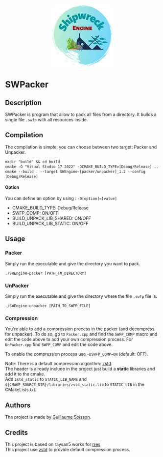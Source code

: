 <p align="center">
    <img src=".github/resources/images/logo.png"
        style="height: 200px">
</p>

# SWPacker
## Description
SWPacker is program that allow to pack all files from a directory. 
It builds a single file `.swfp` with all resources inside.

## Compilation
The compilation is simple, you can choose between two target: Packer and Unpacker.
```shell
mkdir "build" && cd build
cmake -G "Visual Studio 17 2022" -DCMAKE_BUILD_TYPE=[Debug/Release] ..
cmake --build . --target SWEngine-[packer/unpacker]_1.2 --config [Debug/Release]
```
#### Option
You can define an option by using : `-D[option]=[value]`
- CMAKE_BUILD_TYPE: Debug/Release
- SWFP_COMP: ON/OFF
- BUILD_UNPACK_LIB_SHARED: ON/OFF
- BUILD_UNPACK_LIB_STATIC: ON/OFF

## Usage
### Packer
Simply run the executable and give the directory you want to pack.
```shell
./SWEngine-packer [PATH_TO_DIRECTORY]
```

### UnPacker
Simply run the executable and give the directory where the file `.swfp` file is.
```shell
./SWEngine-unpacker [PATH_TO_SWFP_FILE]
```

### Compression
You're able to add a compression process in the packer (and decompress for unpacker).
To do so, go to `Packer.cpp` and find the `SWFP_COMP` macro and edit the code above to add
your own compression process. For `UnPacker.cpp` find `SWFP_COMP` and edit the code above.

To enable the compression process use `-DSWFP_COMP=ON` (default: OFF).

Note: There is a default compression algorithm: [zstd](https://github.com/facebook/zstd). \
The header is already include in the project just build a __static__ libraries and add it to the cmake. \
Add `zstd_static` to `STATIC_LIB_NAME` and `${CMAKE_SOURCE_DIR}/libraries/zstd_static.lib` to `STATIC_LIB` in the CMakeLists.txt.

## Authors
The project is made by [Guillaume Soisson](https://github.com/Alvarwow69).

## Credits
This project is based on raysan5 works for [rres](https://github.com/raysan5/rres) \
This project use [zstd](https://github.com/facebook/zstd) to provide default compression process.